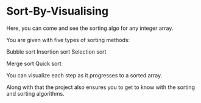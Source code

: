 # Sort-By-Visualising

Here, you can come and see the sorting algo for any integer array.

You are given with five types of sorting methods:

Bubble sort
Insertion sort
Selection sort

Merge sort 
Quick sort 


You can visualize each step as it progresses to a sorted array.

Along with that the project also ensures you to get to know with the sorting and sorting algorithms.
